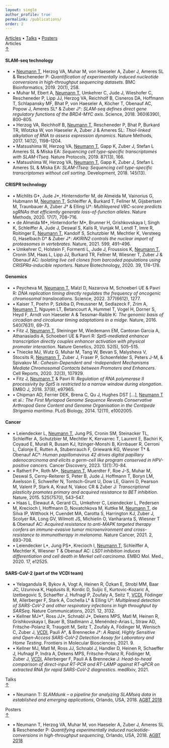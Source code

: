 ```yaml
---
layout: single
author_profile: true
permalink: /publications/
order: 2
---
```

<div class="card-columns only-one-column">

  <div class="card">
    <div class="card-text text-muted alert alert-dark">
      <a href="#articles">Articles</a> •
      <a href="#talks">Talks</a> •
      <a href="#posters">Posters</a>
    </div>
  </div>

  <div class="card">
    <a name="articles"></a>
    <div class="card-header h4">
      <i class="fa fa-file-alt" aria-hidden="true"></i> Articles
      <div class="float-right"><a href="#top">&uarr;</a></div>
    </div>
    <div class="card-body">
    <h4 class="card-title">SLAM-seq technology</h4>
    <ul class="list-group list-group-flush">
      <li class="list-group-item">•
        <ins>Neumann T</ins>, Herzog VA, Muhar M, von Haeseler A, Zuber J, Ameres SL &amp; Rescheneder P: <em>Quantification of experimentally induced nucleotide conversions in high-throughput sequencing datasets</em>. BMC Bioinformatics, 2019. 20(1), 258.
        <a href="https://www.ncbi.nlm.nih.gov/pubmed/31109287" target="_blank"><i class="ai ai-pubmed ai-1x" aria-hidden="true"></i></a>
        <a href="http://doi.org/10.1186/s12859-019-2849-7" target="_blank"><i class="ai ai-doi ai-1x" aria-hidden="true"></i></a>
      </li>
      <li class="list-group-item">•
        Muhar M, Ebert A, <ins>Neumann T</ins>, Umkehrer C, Jude J, Wieshofer C,  Rescheneder P, Lipp JJ, Herzog VA, Reichholf B, Cisneros DA,
        Hoffmann T, Schlapansky MF, Bhat P, von Haeseler A, Köcher T, Obenauf AC, Popow J, Ameres SL&dagger; &amp; Zuber J&dagger;: <em>SLAM-seq defines
        direct gene regulatory functions of the BRD4-MYC axis</em>. Science, 2018. 360(6390), 800–805.
        <a href="https://www.ncbi.nlm.nih.gov/pubmed/29622725" target="_blank"><i class="ai ai-pubmed ai-1x" aria-hidden="true"></i></a>
        <a href="https://doi.org/10.1126/science.aao2793" target="_blank"><i class="ai ai-doi ai-1x" aria-hidden="true"></i></a>
      </li>
      <li class="list-group-item">•
        Herzog VA, Reichholf B, <ins>Neumann T</ins>, Rescheneder P, Bhat P, Burkard TR, Wlotzka W, von Haeseler A, Zuber J &amp; Ameres SL: <em>Thiol-linked alkylation of RNA to assess expression dynamics</em>. Nature Methods, 2017. 14(12), 1198–1204.
        <a href="https://www.ncbi.nlm.nih.gov/pubmed/28945705" target="_blank"><i class="ai ai-pubmed ai-1x" aria-hidden="true"></i></a>
        <a href="http://doi.org/10.1038/nmeth.4435" target="_blank"><i class="ai ai-doi ai-1x" aria-hidden="true"></i></a>
      </li>
      <li class="list-group-item">•
        Matsushima W, Herzog VA, <ins>Neumann T</ins>, Gapp K, Zuber J, Stefan L Ameres SL &amp; Miska EA: <em>Sequencing cell type-specific transcriptomes with SLAM-ITseq</em>. Nature Protocols, 2019. 87(13), 166.
        <a href="https://www.ncbi.nlm.nih.gov/pubmed/31243395" target="_blank"><i class="ai ai-pubmed ai-1x" aria-hidden="true"></i></a>
        <a href="http://doi.org/10.1038/s41596-019-0179-x" target="_blank"><i class="ai ai-doi ai-1x" aria-hidden="true"></i></a>
      </li>
      <li class="list-group-item">•
        Matsushima W, Herzog VA, <ins>Neumann T</ins>, Gapp K, Zuber J, Stefan L Ameres SL &amp; Miska EA: <em>SLAM-ITseq: Sequencing cell type-specific transcriptomes without cell sorting</em>. Development, 2018. 145(13).
        <a href="https://www.ncbi.nlm.nih.gov/pubmed/29945865" target="_blank"><i class="ai ai-pubmed ai-1x" aria-hidden="true"></i></a>
        <a href="https://doi.org/10.1242/dev.164640" target="_blank"><i class="ai ai-doi ai-1x" aria-hidden="true"></i></a>
      </li>
    </ul>
    </div>
    <div class="card-body">
    <h4 class="card-title">CRISPR technology</h4>
    <ul class="list-group list-group-flush">
      <li class="list-group-item">•
        Michlits G*, Jude J*, Hinterndorfer M, de Almeida M, Vainorius G, Hubmann M, <ins>Neumann T</ins>, Schleiffer A, Burkard T, Fellner M, Gijsbertsen M, Traunbauer A, Zuber J&dagger; &amp; Elling U&dagger;: <em>Multilayered VBC-score predicts sgRNAs that efficiently generate loss-of-function alleles</em>. Nature Methods, 2020. 17(7), 708–716.
        <a href="https://www.ncbi.nlm.nih.gov/pubmed/32514112" target="_blank"><i class="ai ai-pubmed ai-1x" aria-hidden="true"></i></a>
        <a href="https://doi.org/10.1038/s41592-020-0850-8" target="_blank"><i class="ai ai-doi ai-1x" aria-hidden="true"></i></a>
      </li>
      <li class="list-group-item">•
        de Almeida M*, Hinterndorfer M*, Brunner H, Grishkovskaya I, Singh K, Schleiffer A, Jude J, Deswal S, Kalis R, Vunjak M, Lendl T, Imre R, Roitinger E, <ins>Neumann T</ins>, Kandolf S, Schutzbier M, Mechtler K, Versteeg G, Haselbach D&dagger; &amp; Zuber J&dagger;: <em>AKIRIN2 controls the nuclear import of proteasomes in vertebrates</em>. Nature, 2021. 599, 491–496.
        <a href="https://www.ncbi.nlm.nih.gov/pubmed/34711951" target="_blank"><i class="ai ai-pubmed ai-1x" aria-hidden="true"></i></a>
        <a href="https://doi.org/10.1038/s41586-021-04035-8" target="_blank"><i class="ai ai-doi ai-1x" aria-hidden="true"></i></a>
      </li>
      <li class="list-group-item">•
        Umkehrer C, Holstein F, Formenti L, Jude J, Froussios K, <ins>Neumann T</ins>, Cronin SM, Haas L, Lipp JJ, Burkard TR, Fellner M, Wiesner T, Zuber J &amp; Obenauf AC: <em>Isolating live cell clones from barcoded populations using CRISPRa-inducible reporters</em>. Nature Biotechnology, 2020. 39, 174–178.
        <a href="https://www.ncbi.nlm.nih.gov/pubmed/32719478" target="_blank"><i class="ai ai-pubmed ai-1x" aria-hidden="true"></i></a>
        <a href="https://doi.org/10.1038/s41587-020-0614-0" target="_blank"><i class="ai ai-doi ai-1x" aria-hidden="true"></i></a>
      </li>
    </ul>
    </div>
    <div class="card-body">
    <h4 class="card-title">Genomics</h4>
    <ul class="list-group list-group-flush">
      <li class="list-group-item">•
        Peycheva M, <ins>Neumann T</ins>, Malzl D, Nazarova M, Schoeberl UE &amp; Pavri R: <em>DNA replication timing directly regulates the frequency of oncogenic chromosomal translocations</em>. Science, 2022. 377(6612), 1277.
        <a href="https://www.ncbi.nlm.nih.gov/pubmed/36108018" target="_blank"><i class="ai ai-pubmed ai-1x" aria-hidden="true"></i></a>
        <a href="http://doi.org/10.1126/science.abj5502" target="_blank"><i class="ai ai-doi ai-1x" aria-hidden="true"></i></a>
      </li>
      <li class="list-group-item">•
        Kaiser T, Poehn P, Szkiba D, Preussner M, Sedlazeck F, Zrim A, <ins>Neumann T</ins>, Nguyen LT, Betancourt A, Hummel T, Vogel H, Dorner S, Heyd F, Arndt von Haeseler A &amp; Tessmar-Raible K: <em>The genomic basis of circadian and circalunar timing adaptations in a midge</em>. Nature, 2016. 540(7631), 69–73.
        <a href="https://www.ncbi.nlm.nih.gov/pubmed/27871090" target="_blank"><i class="ai ai-pubmed ai-1x" aria-hidden="true"></i></a>
        <a href="http://doi.org/10.1038/nature20151" target="_blank"><i class="ai ai-doi ai-1x" aria-hidden="true"></i></a>
      </li>
      <li class="list-group-item">•
        Fitz J, <ins>Neumann T</ins>, Steininger M, Wiedemann EM, Cantoran Garcia A, Athanasiadis A, Schoeberl UE &amp; Pavri R: <em>Spt5-mediated enhancer transcription directly couples enhancer activation with physical promoter interaction</em>. Nature Genetics, 2020. 52(5), 505–515.
        <a href="https://www.ncbi.nlm.nih.gov/pubmed/32251373" target="_blank"><i class="ai ai-pubmed ai-1x" aria-hidden="true"></i></a>
        <a href="http://doi.org/10.1038/s41588-020-0605-6" target="_blank"><i class="ai ai-doi ai-1x" aria-hidden="true"></i></a>
      </li>
      <li class="list-group-item">•
        Thiecke MJ, Wutz G, Muhar M, Tang W, Bevan S, Malysheva V, Stocsits R, <ins>Neumann T</ins>, Zuber J, Fraser P, Schoenfelder S, Peters J-M, &amp; Spivakov M.: <em>Cohesin-Dependent and -Independent Mechanisms Mediate Chromosomal Contacts between Promoters and Enhancers</em>. Cell Reports, 2020. 32(3), 107929.
        <a href="https://www.ncbi.nlm.nih.gov/pubmed/25423365" target="_blank"><i class="ai ai-pubmed ai-1x" aria-hidden="true"></i></a>
        <a href="https://doi.org/10.1016/j.celrep.2020.107929" target="_blank"><i class="ai ai-doi ai-1x" aria-hidden="true"></i></a>
      </li>
      <li class="list-group-item">•
        Fitz J, <ins>Neumann T</ins> &amp; Pavri R: <em>Regulation of RNA polymerase II processivity by Spt5 is restricted to a narrow window during elongation</em>. EMBO J, 2018. 37(8), e97965.
        <a href="https://www.ncbi.nlm.nih.gov/pubmed/29514850" target="_blank"><i class="ai ai-pubmed ai-1x" aria-hidden="true"></i></a>
        <a href="https://doi.org/10.15252/embj.201797965" target="_blank"><i class="ai ai-doi ai-1x" aria-hidden="true"></i></a>
      </li>
      <li class="list-group-item">•
        Chipman AD, Ferrier DEK, Brena C, Qu J, Hughes DST [...], <ins>Neumann T</ins> et al.: <em>The First Myriapod Genome Sequence Reveals Conservative Arthropod Gene Content and Genome Organisation in the Centipede Strigamia maritima</em>. PLoS Biology, 2014. 12(11), e1002005.
        <a href="https://www.ncbi.nlm.nih.gov/pubmed/25423365" target="_blank"><i class="ai ai-pubmed ai-1x" aria-hidden="true"></i></a>
        <a href="https://doi.org/10.1371/journal.pbio.1002005" target="_blank"><i class="ai ai-doi ai-1x" aria-hidden="true"></i></a>
      </li>
    </ul>
    </div>
    <div class="card-body">
    <h4 class="card-title">Cancer</h4>
    <ul class="list-group list-group-flush">
      <li class="list-group-item">•
        Leiendecker L, <ins>Neumann T</ins>, Jung PS, Cronin SM, Steinacker  TL, Schleiffer A, Schutzbier M, Mechtler K, Kervarrec T, Laurent E, Bachiri K, Coyaud E, Murali R, Busam KJ, Itzinger-Monshi B, Kirnbauer R, Cerroni L, Calonje E, Rutten A, Stubenrauch F, Griewank KG, Wiesner T&dagger; &amp; Obenauf AC&dagger;: <em>Human papillomavirus 42 drives digital papillary adenocarcinoma and elicits a germ-cell like program conserved in HPV-positive cancers.</em> Cancer Discovery, 2023. 13(1):70-84.
        <a href="https://www.ncbi.nlm.nih.gov/pubmed/36213965" target="_blank"><i class="ai ai-pubmed ai-1x" aria-hidden="true"></i></a>
        <a href="https://doi.org/10.1158/2159-8290.CD-22-0489" target="_blank"><i class="ai ai-doi ai-1x" aria-hidden="true"></i></a>
      </li>
      <li class="list-group-item">•
        Rathert P*, Roth M*, <ins>Neumann T</ins>, Muerdter F, Roe J-S, Muhar M, Deswal S, Cerny-Reiterer S, Peter B, Jude J, Hoffmann T, Boryn LM, Axelsson E, Schweifer N, Tontsch-Grunt U, Dow LE, Gianni D, Pearson M, Valent P, Stark A, Kraut N, Vakoc CR &amp; Zuber J: <em>Transcriptional plasticity promotes primary and acquired resistance to BET inhibition</em>. Nature, 2015. 525(7570), 543–547.
        <a href="https://www.ncbi.nlm.nih.gov/pubmed/26367798" target="_blank"><i class="ai ai-pubmed ai-1x" aria-hidden="true"></i></a>
        <a href="https://doi.org/10.1038/nature14898" target="_blank"><i class="ai ai-doi ai-1x" aria-hidden="true"></i></a>
      </li>
      <li class="list-group-item">•
        Haas L, Elewaut A, Gerard CL, Umkehrer C, Leiendecker L, Pedersen M, Krecioch I, Hoffmann D, Novatchkova M, Kuttke M, <ins>Neumann T</ins>, de Silva IP, Witthock H, Cuendet MA, Carotta S, Harrington KJ, Zuber J, Scolyer RA, Long GV, Wilmott JS, Michielin O, Vanharanta S, Wiesner T &amp; Obenauf AC: <em>Acquired resistance to anti-MAPK targeted therapy confers an immune-evasive tumor microenvironment and cross-resistance to immunotherapy in melanoma</em>. Nature Cancer, 2021. 2, 693–708.
        <a href="https://www.ncbi.nlm.nih.gov/pubmed/35121945" target="_blank"><i class="ai ai-pubmed ai-1x" aria-hidden="true"></i></a>
        <a href="https://doi.org/10.1038/s43018-021-00221-9" target="_blank"><i class="ai ai-doi ai-1x" aria-hidden="true"></i></a>
      </li>
      <li class="list-group-item">•
      Leiendecker L*, Jung PS*, Krecioch I, <ins>Neumann T</ins>, Schleiffer A, Mechtler K, Wiesner T
 &amp; Obenauf AC: <em>LSD1 inhibition induces differentiation and cell death in Merkel cell carcinoma</em>. EMBO Mol. Med., 2020. 17, e12525.
        <a href="https://www.ncbi.nlm.nih.gov/pubmed/26367798" target="_blank"><i class="ai ai-pubmed ai-1x" aria-hidden="true"></i></a>
        <a href="https://doi.org/10.15252/emmm.202012525" target="_blank"><i class="ai ai-doi ai-1x" aria-hidden="true"></i></a>
      </li>
    </ul>
  </div>
  <div class="card-body">
  <h4 class="card-title">SARS-CoV-2 (part of the VCDI team)</h4>
  <ul class="list-group list-group-flush">
    <li class="list-group-item">•
      Yelagandula R, Bykov A, Vogt A, Heinen R, Özkan E, Strobl MM, Baar JC, Uzunova K, Hajdusits B, Kordic D, Suljic E, Kurtovic-Kozaric A, Izetbegovic S, Schaeffer J, Hufnagl P, Zoufaly A, Seitz T, <ins>VCDI</ins>, Födinger M, Allerberger F, Stark A, Cochella L&dagger; &amp; Elling U&dagger;: <em>Multiplexed detection of SARS-CoV-2 and other respiratory infections in high throughput by SARSeq</em>. Nature Communications, 2021. 12, 3132.
      <a href="https://www.ncbi.nlm.nih.gov/pubmed/34035246" target="_blank"><i class="ai ai-pubmed ai-1x" aria-hidden="true"></i></a>
      <a href="https://doi.org/10.1038/s41467-021-22664-5" target="_blank"><i class="ai ai-doi ai-1x" aria-hidden="true"></i></a>
    </li>
    <li class="list-group-item">•
      Kellner MJ*&dagger;, Ross JJ*, Schnabl J*, Dekens MPS, Matl M, Heinen R, Grishkovskaya I, Bauer B, Stadlmann J, Menéndez-Arias L, Straw AD, Fritsche-Polanz R, Traugott M, Seitz T, Zoufaly A, Födinger M, Wenisch C, Zuber J, <ins>VCDI</ins>, Pauli A&dagger;, &amp; Brennecke J&dagger;: <em>A Rapid, Highly Sensitive and Open-Access SARS-CoV-2 Detection Assay for Laboratory and Home Testing</em>. Frontiers in Molecular Biosciences, 2021. 9.
      <a href="https://www.ncbi.nlm.nih.gov/pubmed/35433827" target="_blank"><i class="ai ai-pubmed ai-1x" aria-hidden="true"></i></a>
      <a href="https://doi.org/10.3389/fmolb.2022.801309" target="_blank"><i class="ai ai-doi ai-1x" aria-hidden="true"></i></a>
    </li>
    <li class="list-group-item">•
    Kellner MJ, Matl M, Ross JJ, Schnabl J, Handler D, Heinen R, Schaeffer J, Hufnagl P, Indra A, Dekens MPS, Fritsche-Polanz R, Födinger M, Zuber J, <ins>VCDI</ins>, Allerberger F, Pauli A &amp; Brennecke J: <em>Head-to-head comparison of direct-input RT-PCR and RT-LAMP against RT-qPCR on extracted RNA for rapid SARS-CoV-2 diagnostics</em>. medRxiv, 2021.
      <a href="https://doi.org/10.1101/2021.01.19.21250079" target="_blank"><i class="ai ai-doi ai-1x" aria-hidden="true"></i></a>
    </li>
  </ul>
  </div>
  </div>

  <div class="card">
    <a name="talks"></a>
    <div class="card-header h4">
      <i class="fa fa-comments" aria-hidden="true"></i> Talks
      <div class="float-right"><a href="#top">&uarr;</a></div>
    </div>
    <ul class="list-group list-group-flush">
      <li class="list-group-item">•
        Neumann T: <em>SLAMdunk – a pipeline for analyzing SLAMseq data in established and emerging applications</em>, Orlando, USA, 2018.
        <a href="https://www.agbt.org/the-general-meeting/" target="_blank">AGBT 2018</a>
      </li>
    </ul>
  </div>

  <div class="card">
    <a name="posters"></a>
    <div class="card-header h4">
      <i class="fa fa-file-image" aria-hidden="true"></i> Posters
      <div class="float-right"><a href="#top">&uarr;</a></div>
    </div>
    <ul class="list-group list-group-flush">
      <li class="list-group-item">•
        Neumann T, Herzog VA, Muhar M, von Haeseler A, Zuber J, Ameres SL &amp; Rescheneder P: <em>Quantifying experimentally induced nucleotide-conversions in high-throughput sequencing</em>, Orlando, USA, 2018.
        <a href="https://www.agbt.org/the-general-meeting/" target="_blank">AGBT 2018</a>
      </li>
    </ul>
  </div>
</div>
